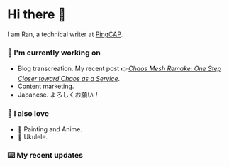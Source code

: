 # Hi there 👋

I am Ran, a technical writer at [PingCAP](https://pingcap.com/).

### 📝 I'm currently working on

- Blog transcreation. My recent post 👉[*Chaos Mesh Remake: One Step Closer toward Chaos as a Service*](https://pingcap.com/blog/chaos-mesh-remake-one-step-closer-toward-chaos-as-a-service).
- Content marketing.
- Japanese. よろしくお願い！ 

### 🤠 I also love

- 🎨 Painting and Anime. 
- 🎸 Ukulele.

### ⌨️ My recent updates

<!--START_SECTION:waka-->
<!--END_SECTION:waka-->
